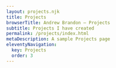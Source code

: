 ```yaml
---
layout: projects.njk
title: Projects
browserTitle: Andrew Brandon – Projects
subtitle: Projects I have created
permalink: /projects/index.html
metaDescription: A sample Projects page
eleventyNavigation:
  key: Projects
  order: 3
---
```

